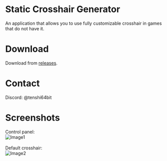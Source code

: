 # Static Crosshair Generator
An application that allows you to use fully customizable crosshair in games that do not have it.

# Download
Download from [releases](https://github.com/elefelen/Static-Crosshair-Generator/releases).

# Contact
Discord: @tenshi64bit

# Screenshots
Control panel:<br> ![Image1](https://github.com/elefelen/Static-Crosshair-Generator/blob/main/screenshots/1.png)<br><br>
Default crosshair:<br> ![Image2](https://github.com/elefelen/Static-Crosshair-Generator/blob/main/screenshots/2.png)

